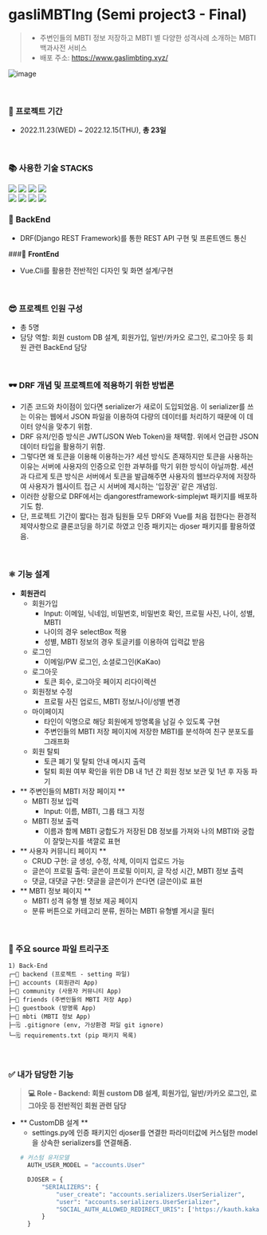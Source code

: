 # gasliMBTIng (Semi project3 - Final)

> - 주변인들의 MBTI 정보 저장하고 MBTI 별 다양한 성격사례 소개하는 MBTI 백과사전 서비스
> - 배포 주소: https://www.gaslimbting.xyz/

![image](https://user-images.githubusercontent.com/108647811/218984118-b14e2023-b638-40b6-bf58-b249a1ee6738.png)

<br>

### 🔨 프로젝트 기간

* 2022.11.23(WED) ~ 2022.12.15(THU), **총 23일**

<br>

<div>
    <h3>📚 사용한 기술 STACKS</h3>
    <img src="https://img.shields.io/badge/python-3776AB?style=for-the-badge&logo=python&logoColor=white"> <img src="https://img.shields.io/badge/html5-E34F26?style=for-the-badge&logo=html5&logoColor=white"> <img src="https://img.shields.io/badge/css-1572B6?style=for-the-badge&logo=css3&logoColor=white"> <img src="https://img.shields.io/badge/javascript-F7DF1E?style=for-the-badge&logo=javascript&logoColor=black">
<br>
<img src="https://img.shields.io/badge/vue.js-4FC08D?style=for-the-badge&logo=vue.js&logoColor=white"> <img src="https://img.shields.io/badge/django-092E20?style=for-the-badge&logo=django&logoColor=white"> <img src="https://img.shields.io/badge/github-181717?style=for-the-badge&logo=github&logoColor=white"> <img src="https://img.shields.io/badge/git-F05032?style=for-the-badge&logo=git&logoColor=white">
</div>

### 📌 **BackEnd**
- DRF(Django REST Framework)를 통한 REST API 구현 및 프론트엔드 통신

###📌 **FrontEnd**
- Vue.Cli를 활용한 전반적인 디자인 및 화면 설계/구현

<br>

### 😎 프로젝트 인원 구성
- 총 5명
- 담당 역할: 회원 custom DB 설계, 회원가입, 일반/카카오 로그인, 로그아웃 등 회원 관련 BackEnd 담당


<br>

### 🕶️ DRF 개념 및 프로젝트에 적용하기 위한 방법론
- 기존 코드와 차이점이 있다면 serializer가 새로이 도입되었음. 이 serializer를 쓰는 이유는 웹에서 JSON 파일을 이용하여 다량의 데이터를 처리하기 때문에 이 데이터 양식을 맞추기 위함.
- DRF 유저/인증 방식은 JWT(JSON Web Token)을 채택함. 위에서 언급한 JSON 데이터 타입을 활용하기 위함.
- 그렇다면 왜 토큰을 이용해 이용하는가? 세션 방식도 존재하지만 토큰을 사용하는 이유는 서버에 사용자의 인증으로 인한 과부하를 막기 위한 방식이 아닐까함. 세션과 다르게 토큰 방식은 서버에서 토큰을 발급해주면 사용자의 웹브라우저에 저장하여 사용자가 웹사이트 접근 시 서버에 제시하는 '입장권' 같은 개념임.
- 이러한 상황으로 DRF에서는 djangorestframework-simplejwt 패키지를 배포하기도 함.
- 단, 프로젝트 기간이 짧다는 점과 팀원들 모두 DRF와 Vue를 처음 접한다는 환경적 제약사항으로 클론코딩을 하기로 하였고 인증 패키지는 djoser 패키지를 활용하였음.

<br>

### ⚛️ 기능 설계

- **회원관리**
  - 회원가입
    - Input: 이메일, 닉네임, 비밀번호, 비밀번호 확인, 프로필 사진, 나이, 성별, MBTI
    - 나이의 경우 selectBox 적용
    - 성별, MBTI 정보의 경우 토글키를 이용하여 입력값 받음
  - 로그인
    - 이메일/PW 로그인, 소셜로그인(KaKao)
  - 로그아웃
    - 토큰 회수, 로그아웃 페이지 리다이렉션
  - 회원정보 수정
    - 프로필 사진 업로드, MBTI 정보/나이/성별 변경
  - 마이페이지
    - 타인이 익명으로 해당 회원에게 방명록을 남길 수 있도록 구현
    - 주변인들의 MBTI 저장 페이지에 저장한 MBTI를 분석하여 친구 분포도를 그래프화
  - 회원 탈퇴
    - 토큰 폐기 및 탈퇴 안내 메시지 출력
    - 탈퇴 회원 여부 확인을 위한 DB 내 1년 간 회원 정보 보관 및 1년 후 자동 파기
- ** 주변인들의 MBTI 저장 페이지 **
  - MBTI 정보 입력
    - Input: 이름, MBTI, 그룹 태그 지정
  - MBTI 정보 출력
    - 이름과 함께 MBTI 궁합도가 저장된 DB 정보를 가져와 나의 MBTI와 궁합이 잘맞는지를 색깔로 표현
- ** 사용자 커뮤니티 페이지 **
  - CRUD 구현: 글 생성, 수정, 삭제, 이미지 업로드 가능
  - 글쓴이 프로필 출력: 글쓴이 프로필 이미지, 글 작성 시간, MBTI 정보 출력
  - 댓글, 대댓글 구현: 댓글을 글쓴이가 쓴다면 (글쓴이)로 표현
- ** MBTI 정보 페이지 **
  - MBTI 성격 유형 별 정보 제공 페이지
  - 분류 버튼으로 카테고리 분류, 원하는 MBTI 유형별 게시글 필터


<br>

### 📁 주요 source 파일 트리구조

```text
1) Back-End
┌─📁 backend (프로젝트 - setting 파일)
├─📁 accounts (회원관리 App)
├─📁 community (사용자 커뮤니티 App)
├─📁 friends (주변인들의 MBTI 저장 App)
├─📁 guestbook (방명록 App)
├─📁 mbti (MBTI 정보 App)
├─🗒️ .gitignore (env, 가상환경 파일 git ignore)
└─🗒️ requirements.txt (pip 패키지 목록)
```

<br>

### ✅ 내가 담당한 기능

> **💻 Role - Backend: 회원 custom DB 설계, 회원가입, 일반/카카오 로그인, 로그아웃 등 전반적인 회원 관련 담당**

- ** CustomDB 설계 **
  - settings.py에 인증 패키지인 djoser를 연결한 파라미터값에 커스텀한 model을 상속한 serializers를 연결해줌.
  ```python
  # 커스텀 유저모델
    AUTH_USER_MODEL = "accounts.User"

    DJOSER = {
        "SERIALIZERS": {
            "user_create": "accounts.serializers.UserSerializer",
            "user": "accounts.serializers.UserSerializer",
            "SOCIAL_AUTH_ALLOWED_REDIRECT_URIS": ['https://kauth.kakao.com/oauth/token'],
        }
    }
  ```
